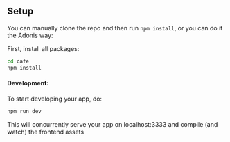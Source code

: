 
## Setup

You can manually clone the repo and then run `npm install`, or you can do it the Adonis way:

First, install all packages:

```bash
cd cafe
npm install
```

#### Development:
To start developing your app, do:

```js
npm run dev
```

This will concurrently serve your app on localhost:3333 and compile (and watch) the frontend assets
